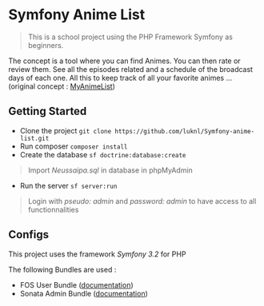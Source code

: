 Symfony Anime List
========================

> This is a school project using the PHP Framework Symfony as beginners. 

The concept is a tool where you can find Animes. You can then rate or review them. See all the episodes related and a schedule of the broadcast days of each one. All this to keep track of all your favorite animes ... (original concept : [MyAnimeList](https://myanimelist.net/))


## Getting Started

* Clone the project `git clone https://github.com/luknl/Symfony-anime-list.git`
* Run composer `composer install`
* Create the database `sf doctrine:database:create`

> Import *Neussaipa.sql* in database in phpMyAdmin

* Run the server `sf server:run`

> Login with *pseudo: admin* and *password: admin* to have access to all functionnalities


## Configs
This project uses the framework *Symfony 3.2* for PHP

The following Bundles are used : 
* FOS User Bundle ([documentation](http://symfony.com/doc/current/bundles/FOSUserBundle/index.html))
* Sonata Admin Bundle ([documentation](https://symfony.com/doc/current/bundles/SonataAdminBundle/index.html))
